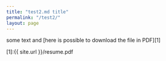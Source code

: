 ```yaml
---
title: "test2.md title"
permalink: "/test2/"
layout: page
---
```


some text and [here is possible to download the file in PDF][1]

[1]:{{ site.url }}/resume.pdf
